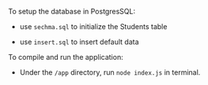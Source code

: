 To setup the database in PostgresSQL:

- use `sechma.sql` to initialize the Students table

- use `insert.sql` to insert default data

To compile and run the application:

- Under the `/app` directory, run `node index.js` in terminal.